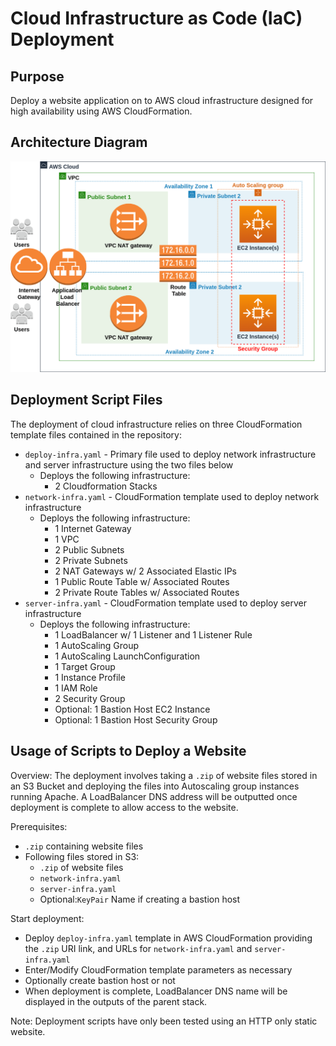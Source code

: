 # Cloud Infrastructure as Code (IaC) Deployment

## Purpose
Deploy a website application on to AWS cloud infrastructure designed for high availability using AWS CloudFormation.

## Architecture Diagram
![](./architecture-diagram.png)

## Deployment Script Files
The deployment of cloud infrastructure relies on three CloudFormation template files contained in the repository:

- ```deploy-infra.yaml``` - Primary file used to deploy network infrastructure and server infrastructure using the two files below
  - Deploys the following infrastructure:
    - 2 Cloudformation Stacks
- ```network-infra.yaml``` - CloudFormation template used to deploy network infrastructure
  - Deploys the following infrastructure:
    - 1 Internet Gateway
    - 1 VPC
    - 2 Public Subnets
    - 2 Private Subnets
    - 2 NAT Gateways w/ 2 Associated Elastic IPs
    - 1 Public Route Table w/ Associated Routes
    - 2 Private Route Tables w/ Associated Routes
- ```server-infra.yaml``` - CloudFormation template used to deploy server infrastructure
  - Deploys the following infrastructure:
    - 1 LoadBalancer w/ 1 Listener and 1 Listener Rule
    - 1 AutoScaling Group
    - 1 AutoScaling LaunchConfiguration
    - 1 Target Group
    - 1 Instance Profile
    - 1 IAM Role
    - 2 Security Group
    - Optional: 1 Bastion Host EC2 Instance
    - Optional: 1 Bastion Host Security Group
    
## Usage of Scripts to Deploy a Website
Overview: The deployment involves taking a ```.zip``` of website files stored in an S3 Bucket and deploying the files into Autoscaling group instances running Apache. A LoadBalancer DNS address will be outputted once deployment is complete to allow access to the website.

Prerequisites:
- ```.zip``` containing website files
- Following files stored in S3:
  - ```.zip``` of website files
  - ```network-infra.yaml```
  - ```server-infra.yaml```
  - Optional:```KeyPair``` Name if creating a bastion host
  
Start deployment:
- Deploy ```deploy-infra.yaml``` template in AWS CloudFormation providing the ```.zip``` URI link, and URLs for  ```network-infra.yaml``` and ```server-infra.yaml```
-  Enter/Modify CloudFormation template parameters as necessary
  - Optionally create bastion host or not
- When deployment is complete, LoadBalancer DNS name will be displayed in the outputs of the parent stack.

Note: Deployment scripts have only been tested using an HTTP only static website.
